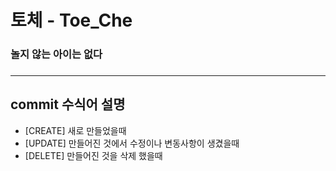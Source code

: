 # 토체 - Toe_Che
### 놀지 않는 아이는 없다
### <hr>
## commit 수식어 설명
- [CREATE] 새로 만들었을때
- [UPDATE] 만들어진 것에서 수정이나 변동사항이 생겼을때
- [DELETE] 만들어진 것을 삭제 했을때
